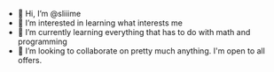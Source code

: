 - 👋 Hi, I’m @sliiime
- 👀 I’m interested in learning what interests me 
- 🌱 I’m currently learning everything that has to do with math and programming
- 💞️ I’m looking to collaborate on pretty much anything. I'm open to all offers.


<!---
sliiime/sliiime is a ✨ special ✨ repository because its `README.md` (this file) appears on your GitHub profile.
You can click the Preview link to take a look at your changes.
--->
